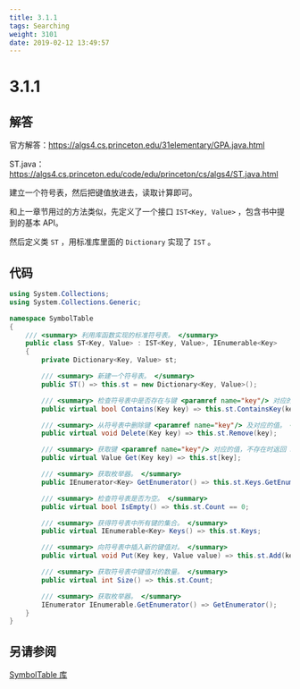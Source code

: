 ```yaml
---
title: 3.1.1
tags: Searching
weight: 3101
date: 2019-02-12 13:49:57
---
```


# 3.1.1


## 解答

官方解答：<https://algs4.cs.princeton.edu/31elementary/GPA.java.html>

ST.java：<https://algs4.cs.princeton.edu/code/edu/princeton/cs/algs4/ST.java.html>

建立一个符号表，然后把键值放进去，读取计算即可。

和上一章节用过的方法类似，先定义了一个接口 `IST<Key, Value>` ，包含书中提到的基本 API。

然后定义类 `ST` ，用标准库里面的 `Dictionary` 实现了 `IST` 。

## 代码

```csharp
using System.Collections;
using System.Collections.Generic;

namespace SymbolTable
{
    /// <summary> 利用库函数实现的标准符号表。 </summary>
    public class ST<Key, Value> : IST<Key, Value>, IEnumerable<Key>
    {
        private Dictionary<Key, Value> st;

        /// <summary> 新建一个符号表。 </summary>
        public ST() => this.st = new Dictionary<Key, Value>();

        /// <summary> 检查符号表中是否存在与键 <paramref name="key"/> 对应的值。 </summary>
        public virtual bool Contains(Key key) => this.st.ContainsKey(key);

        /// <summary> 从符号表中删除键 <paramref name="key"/> 及对应的值。 </summary>
        public virtual void Delete(Key key) => this.st.Remove(key);

        /// <summary> 获取键 <paramref name="key"/> 对应的值，不存在时返回 null。 </summary>
        public virtual Value Get(Key key) => this.st[key];

        /// <summary> 获取枚举器。 </summary>
        public IEnumerator<Key> GetEnumerator() => this.st.Keys.GetEnumerator();

        /// <summary> 检查符号表是否为空。 </summary>
        public virtual bool IsEmpty() => this.st.Count == 0;

        /// <summary> 获得符号表中所有键的集合。 </summary>
        public virtual IEnumerable<Key> Keys() => this.st.Keys;

        /// <summary> 向符号表中插入新的键值对。 </summary>
        public virtual void Put(Key key, Value value) => this.st.Add(key, value);

        /// <summary> 获取符号表中键值对的数量。 </summary>
        public virtual int Size() => this.st.Count;

        /// <summary> 获取枚举器。 </summary>
        IEnumerator IEnumerable.GetEnumerator() => GetEnumerator();
    }
}
```

## 另请参阅

[SymbolTable 库](https://github.com/ikesnowy/Algorithms-4th-Edition-in-Csharp/tree/master/3%20Searching/3.1/SymbolTable)
